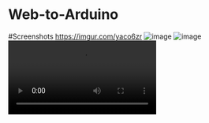 # Web-to-Arduino

#Screenshots
https://imgur.com/yaco6zr
![image](https://i.imgur.com/yaco6zr.jpg)
![image](https://i.imgur.com/XQvLSGJ.jpg)
![image](https://i.imgur.com/w1aIAlv.mp4)
